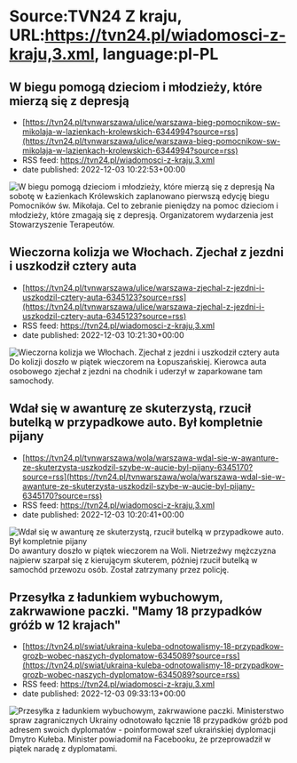 # Source:TVN24 Z kraju, URL:https://tvn24.pl/wiadomosci-z-kraju,3.xml, language:pl-PL

## W biegu pomogą dzieciom i młodzieży, które mierzą się z depresją
 - [https://tvn24.pl/tvnwarszawa/ulice/warszawa-bieg-pomocnikow-sw-mikolaja-w-lazienkach-krolewskich-6344994?source=rss](https://tvn24.pl/tvnwarszawa/ulice/warszawa-bieg-pomocnikow-sw-mikolaja-w-lazienkach-krolewskich-6344994?source=rss)
 - RSS feed: https://tvn24.pl/wiadomosci-z-kraju,3.xml
 - date published: 2022-12-03 10:22:53+00:00

<img alt="W biegu pomogą dzieciom i młodzieży, które mierzą się z depresją" src="https://tvn24.pl/najnowsze/cdn-zdjecie-b2mcaa-bieg-pomocnikow-sw-mikolaja-w-warszawie-6345075/alternates/LANDSCAPE_1280" />
    Na sobotę w Łazienkach Królewskich zaplanowano pierwszą edycję biegu Pomocników św. Mikołaja. Cel to zebranie pieniędzy na pomoc dzieciom i młodzieży, które zmagają się z depresją. Organizatorem wydarzenia jest Stowarzyszenie Terapeutów.

## Wieczorna kolizja we Włochach. Zjechał z jezdni i uszkodził cztery auta
 - [https://tvn24.pl/tvnwarszawa/ulice/warszawa-zjechal-z-jezdni-i-uszkodzil-cztery-auta-6345123?source=rss](https://tvn24.pl/tvnwarszawa/ulice/warszawa-zjechal-z-jezdni-i-uszkodzil-cztery-auta-6345123?source=rss)
 - RSS feed: https://tvn24.pl/wiadomosci-z-kraju,3.xml
 - date published: 2022-12-03 10:21:30+00:00

<img alt="Wieczorna kolizja we Włochach. Zjechał z jezdni i uszkodził cztery auta" src="https://tvn24.pl/tvnwarszawa/najnowsze/cdn-zdjecie-eykfiq-kolizja-na-lopuszanskiej-6345107/alternates/LANDSCAPE_1280" />
    Do kolizji doszło w piątek wieczorem na Łopuszańskiej. Kierowca auta osobowego zjechał z jezdni na chodnik i uderzył w zaparkowane tam samochody.

## Wdał się w awanturę ze skuterzystą, rzucił butelką w przypadkowe auto. Był kompletnie pijany
 - [https://tvn24.pl/tvnwarszawa/wola/warszawa-wdal-sie-w-awanture-ze-skuterzysta-uszkodzil-szybe-w-aucie-byl-pijany-6345170?source=rss](https://tvn24.pl/tvnwarszawa/wola/warszawa-wdal-sie-w-awanture-ze-skuterzysta-uszkodzil-szybe-w-aucie-byl-pijany-6345170?source=rss)
 - RSS feed: https://tvn24.pl/wiadomosci-z-kraju,3.xml
 - date published: 2022-12-03 10:20:41+00:00

<img alt="Wdał się w awanturę ze skuterzystą, rzucił butelką w przypadkowe auto. Był kompletnie pijany" src="https://tvn24.pl/najnowsze/cdn-zdjecie-2w6i8q-do-zdarzenia-doszlo-na-kolejowej-6345161/alternates/LANDSCAPE_1280" />
    Do awantury doszło w piątek wieczorem na Woli. Nietrzeźwy mężczyzna najpierw szarpał się z kierującym skuterem, później rzucił butelką w samochód przewozu osób. Został zatrzymany przez policję.

## Przesyłka z ładunkiem wybuchowym, zakrwawione paczki. "Mamy 18 przypadków gróźb w 12 krajach"
 - [https://tvn24.pl/swiat/ukraina-kuleba-odnotowalismy-18-przypadkow-grozb-wobec-naszych-dyplomatow-6345089?source=rss](https://tvn24.pl/swiat/ukraina-kuleba-odnotowalismy-18-przypadkow-grozb-wobec-naszych-dyplomatow-6345089?source=rss)
 - RSS feed: https://tvn24.pl/wiadomosci-z-kraju,3.xml
 - date published: 2022-12-03 09:33:13+00:00

<img alt="Przesyłka z ładunkiem wybuchowym, zakrwawione paczki. " src="https://tvn24.pl/najnowsze/cdn-zdjecie-ie8ap6-dmytro-kuleba-zorganizowal-spotkanie-z-ukrainskimi-dyplomatami-6345102/alternates/LANDSCAPE_1280" />
    Ministerstwo spraw zagranicznych Ukrainy odnotowało łącznie 18 przypadków gróźb pod adresem swoich dyplomatów - poinformował szef ukraińskiej dyplomacji Dmytro Kułeba. Minister powiadomił na Facebooku, że przeprowadził w piątek naradę z dyplomatami.

